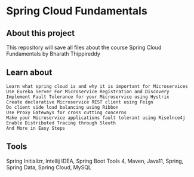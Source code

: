 # Spring Cloud Fundamentals

## About this project
This repository will save all files about the course Spring Cloud Fundamentals by Bharath Thippireddy

## Learn about
    Learn what spring cloud is and why it is important for Microservices
    Use Eureka Server For Microservice Registration and Discovery
    Implement Fault Tolerance for your Microservice using Hystrix
    Create declarative Microservice REST client using Feign
    Do client side load balancing using Ribbon
    Use Proxy Gateways for cross cutting concerns
    Make your Microservice applications fault tolerant using Riselnce4j
    Enable Distributed Tracing through Sleuth
    And More in Easy Steps

## Tools
Spring Initializr, Intellij IDEA, Spring Boot Tools 4, Maven, Java11, Spring, Spring Data, Spring Cloud, MySQL

